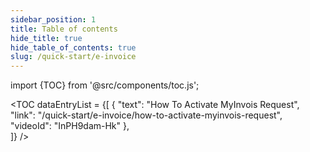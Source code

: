 ```yaml
---
sidebar_position: 1
title: Table of contents
hide_title: true
hide_table_of_contents: true
slug: /quick-start/e-invoice
---
```


import {TOC} from '@src/components/toc.js';

<TOC
dataEntryList = {[
{
  "text": "How To Activate MyInvois Request", 
  "link": "/quick-start/e-invoice/how-to-activate-myinvois-request",
  "videoId": "InPH9dam-Hk"
},  
]}
/>
